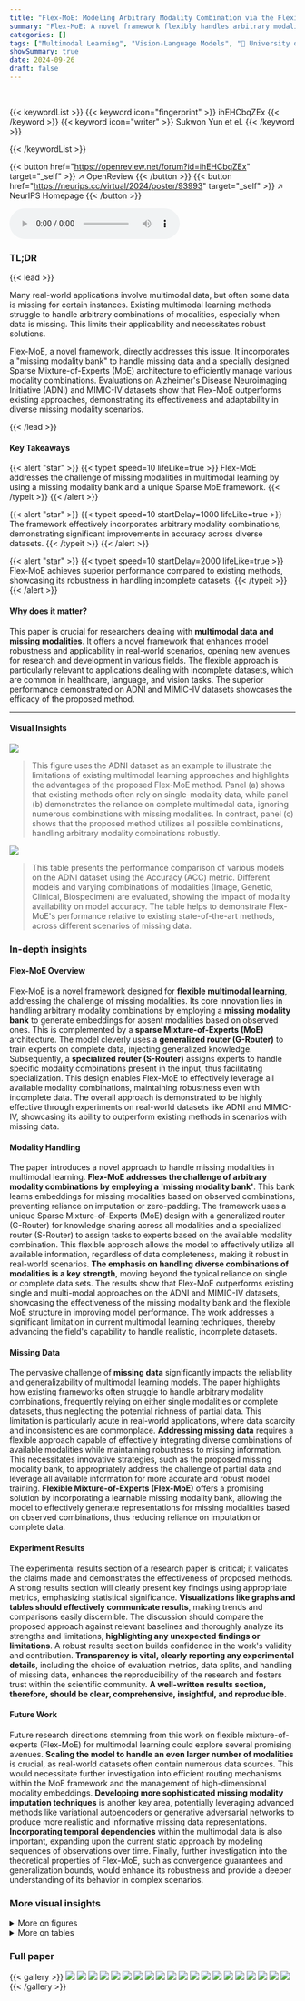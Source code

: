 ```yaml
---
title: "Flex-MoE: Modeling Arbitrary Modality Combination via the Flexible Mixture-of-Experts"
summary: "Flex-MoE: A novel framework flexibly handles arbitrary modality combinations in multimodal learning, even with missing data, achieving robust performance."
categories: []
tags: ["Multimodal Learning", "Vision-Language Models", "🏢 University of North Carolina at Chapel Hill",]
showSummary: true
date: 2024-09-26
draft: false
---
```


<br>

{{< keywordList >}}
{{< keyword icon="fingerprint" >}} ihEHCbqZEx {{< /keyword >}}
{{< keyword icon="writer" >}} Sukwon Yun et el. {{< /keyword >}}
 
{{< /keywordList >}}

{{< button href="https://openreview.net/forum?id=ihEHCbqZEx" target="_self" >}}
↗ OpenReview
{{< /button >}}
{{< button href="https://neurips.cc/virtual/2024/poster/93993" target="_self" >}}
↗ NeurIPS Homepage
{{< /button >}}


<audio controls>
    <source src="https://ai-paper-reviewer.com/ihEHCbqZEx/podcast.wav" type="audio/wav">
    Your browser does not support the audio element.
</audio>


### TL;DR


{{< lead >}}

Many real-world applications involve multimodal data, but often some data is missing for certain instances.  Existing multimodal learning methods struggle to handle arbitrary combinations of modalities, especially when data is missing. This limits their applicability and necessitates robust solutions. 

Flex-MoE, a novel framework, directly addresses this issue. It incorporates a "missing modality bank" to handle missing data and a specially designed Sparse Mixture-of-Experts (MoE) architecture to efficiently manage various modality combinations.  Evaluations on Alzheimer's Disease Neuroimaging Initiative (ADNI) and MIMIC-IV datasets show that Flex-MoE outperforms existing approaches, demonstrating its effectiveness and adaptability in diverse missing modality scenarios.

{{< /lead >}}


#### Key Takeaways

{{< alert "star" >}}
{{< typeit speed=10 lifeLike=true >}} Flex-MoE addresses the challenge of missing modalities in multimodal learning by using a missing modality bank and a unique Sparse MoE framework. {{< /typeit >}}
{{< /alert >}}

{{< alert "star" >}}
{{< typeit speed=10 startDelay=1000 lifeLike=true >}} The framework effectively incorporates arbitrary modality combinations, demonstrating significant improvements in accuracy across diverse datasets. {{< /typeit >}}
{{< /alert >}}

{{< alert "star" >}}
{{< typeit speed=10 startDelay=2000 lifeLike=true >}} Flex-MoE achieves superior performance compared to existing methods, showcasing its robustness in handling incomplete datasets. {{< /typeit >}}
{{< /alert >}}

#### Why does it matter?
This paper is crucial for researchers dealing with **multimodal data and missing modalities**. It offers a novel framework that enhances model robustness and applicability in real-world scenarios, opening new avenues for research and development in various fields.  The flexible approach is particularly relevant to applications dealing with incomplete datasets, which are common in healthcare, language, and vision tasks.  The superior performance demonstrated on ADNI and MIMIC-IV datasets showcases the efficacy of the proposed method.

------
#### Visual Insights



![](https://ai-paper-reviewer.com/ihEHCbqZEx/figures_1_1.jpg)

> This figure uses the ADNI dataset as an example to illustrate the limitations of existing multimodal learning approaches and highlights the advantages of the proposed Flex-MoE method. Panel (a) shows that existing methods often rely on single-modality data, while panel (b) demonstrates the reliance on complete multimodal data, ignoring numerous combinations with missing modalities. In contrast, panel (c) shows that the proposed method utilizes all possible combinations, handling arbitrary modality combinations robustly.





![](https://ai-paper-reviewer.com/ihEHCbqZEx/tables_7_1.jpg)

> This table presents the performance comparison of various models on the ADNI dataset using the Accuracy (ACC) metric.  Different models and varying combinations of modalities (Image, Genetic, Clinical, Biospecimen) are evaluated, showing the impact of modality availability on model accuracy.  The table helps to demonstrate Flex-MoE's performance relative to existing state-of-the-art methods, across different scenarios of missing data.





### In-depth insights


#### Flex-MoE Overview
Flex-MoE is a novel framework designed for **flexible multimodal learning**, addressing the challenge of missing modalities.  Its core innovation lies in handling arbitrary modality combinations by employing a **missing modality bank** to generate embeddings for absent modalities based on observed ones. This is complemented by a **sparse Mixture-of-Experts (MoE)** architecture.  The model cleverly uses a **generalized router (G-Router)** to train experts on complete data, injecting generalized knowledge. Subsequently, a **specialized router (S-Router)** assigns experts to handle specific modality combinations present in the input, thus facilitating specialization. This design enables Flex-MoE to effectively leverage all available modality combinations, maintaining robustness even with incomplete data.  The overall approach is demonstrated to be highly effective through experiments on real-world datasets like ADNI and MIMIC-IV, showcasing its ability to outperform existing methods in scenarios with missing data.

#### Modality Handling
The paper introduces a novel approach to handle missing modalities in multimodal learning.  **Flex-MoE addresses the challenge of arbitrary modality combinations by employing a 'missing modality bank'**. This bank learns embeddings for missing modalities based on observed combinations, preventing reliance on imputation or zero-padding.  The framework uses a unique Sparse Mixture-of-Experts (MoE) design with a generalized router (G-Router) for knowledge sharing across all modalities and a specialized router (S-Router) to assign tasks to experts based on the available modality combination. This flexible approach allows the model to effectively utilize all available information, regardless of data completeness, making it robust in real-world scenarios.  **The emphasis on handling diverse combinations of modalities is a key strength**, moving beyond the typical reliance on single or complete data sets.  The results show that Flex-MoE outperforms existing single and multi-modal approaches on the ADNI and MIMIC-IV datasets, showcasing the effectiveness of the missing modality bank and the flexible MoE structure in improving model performance. The work addresses a significant limitation in current multimodal learning techniques, thereby advancing the field's capability to handle realistic, incomplete datasets.

#### Missing Data
The pervasive challenge of **missing data** significantly impacts the reliability and generalizability of multimodal learning models.  The paper highlights how existing frameworks often struggle to handle arbitrary modality combinations, frequently relying on either single modalities or complete datasets, thus neglecting the potential richness of partial data.  This limitation is particularly acute in real-world applications, where data scarcity and inconsistencies are commonplace.  **Addressing missing data** requires a flexible approach capable of effectively integrating diverse combinations of available modalities while maintaining robustness to missing information.  This necessitates innovative strategies, such as the proposed missing modality bank, to appropriately address the challenge of partial data and leverage all available information for more accurate and robust model training.  **Flexible Mixture-of-Experts (Flex-MoE)** offers a promising solution by incorporating a learnable missing modality bank,  allowing the model to effectively generate representations for missing modalities based on observed combinations, thus reducing reliance on imputation or complete data.

#### Experiment Results
The experimental results section of a research paper is critical; it validates the claims made and demonstrates the effectiveness of proposed methods.  A strong results section will clearly present key findings using appropriate metrics, emphasizing statistical significance.  **Visualizations like graphs and tables should effectively communicate results**, making trends and comparisons easily discernible.  The discussion should compare the proposed approach against relevant baselines and thoroughly analyze its strengths and limitations, **highlighting any unexpected findings or limitations**.  A robust results section builds confidence in the work's validity and contribution.  **Transparency is vital, clearly reporting any experimental details**, including the choice of evaluation metrics, data splits, and handling of missing data, enhances the reproducibility of the research and fosters trust within the scientific community.  **A well-written results section, therefore, should be clear, comprehensive, insightful, and reproducible.**

#### Future Work
Future research directions stemming from this work on flexible mixture-of-experts (Flex-MoE) for multimodal learning could explore several promising avenues.  **Scaling the model to handle an even larger number of modalities** is crucial, as real-world datasets often contain numerous data sources.  This would necessitate further investigation into efficient routing mechanisms within the MoE framework and the management of high-dimensional modality embeddings.  **Developing more sophisticated missing modality imputation techniques** is another key area, potentially leveraging advanced methods like variational autoencoders or generative adversarial networks to produce more realistic and informative missing data representations.  **Incorporating temporal dependencies** within the multimodal data is also important, expanding upon the current static approach by modeling sequences of observations over time.   Finally, further investigation into the theoretical properties of Flex-MoE, such as convergence guarantees and generalization bounds, would enhance its robustness and provide a deeper understanding of its behavior in complex scenarios.


### More visual insights

<details>
<summary>More on figures
</summary>


![](https://ai-paper-reviewer.com/ihEHCbqZEx/figures_1_2.jpg)

> This figure illustrates the multimodal nature of Alzheimer's Disease (AD).  It shows that diagnosis of AD often involves integrating information from various sources, including clinical records (symptoms), imaging data (MRI scans, PET scans), genetic profiles, and biospecimens (blood, urine, cerebrospinal fluid). The challenge is that not all of these modalities are always available for each patient, making it difficult for existing models to accurately predict AD stages.


![](https://ai-paper-reviewer.com/ihEHCbqZEx/figures_3_1.jpg)

> This figure illustrates the Flex-MoE framework, showing the process of sorting samples by modality availability, handling missing modalities using a missing modality bank, and employing a Sparse Mixture-of-Experts (SMoE) layer with both generalized and specialized experts. The G-Router handles samples with full modalities, while the S-Router specializes in handling samples with fewer modalities.


![](https://ai-paper-reviewer.com/ihEHCbqZEx/figures_8_1.jpg)

> This figure shows a comprehensive illustration of the Flex-MoE model's architecture. It details the process of handling missing modalities using a missing modality bank and using a two-stage routing mechanism (G-Router and S-Router) for training both generalized and specialized experts to handle various modality combinations.


![](https://ai-paper-reviewer.com/ihEHCbqZEx/figures_8_2.jpg)

> This figure visualizes the activation ratio of input modality combinations across different expert indices in the Flex-MoE model.  It demonstrates how the model utilizes both generalized knowledge from samples with complete modalities and specialized knowledge from samples with fewer modalities, leading to effective handling of various modality combinations.


</details>




<details>
<summary>More on tables
</summary>


![](https://ai-paper-reviewer.com/ihEHCbqZEx/tables_7_2.jpg)
> This table presents the performance of various models on the MIMIC-IV dataset using the accuracy (ACC) metric.  The models are evaluated under different modality combinations, specifically those including Lab and Vital values, Clinical Notes, and ICD-9 codes. The table shows the accuracy of each model for each combination, highlighting the performance of the proposed Flex-MoE model compared to existing state-of-the-art methods.

![](https://ai-paper-reviewer.com/ihEHCbqZEx/tables_9_1.jpg)
> This table presents the results of ablation experiments conducted on the Flex-MoE model. By systematically removing components of the model (expert specialization, expert generalization, embedding bank, and sorting), the impact on the model's performance (measured by Accuracy and F1 score) is evaluated.  This helps to understand the contribution of each component to the overall performance of Flex-MoE.

![](https://ai-paper-reviewer.com/ihEHCbqZEx/tables_9_2.jpg)
> This table presents the performance comparison of various models (Flex-MoE and several baselines) on the ADNI dataset in terms of accuracy (ACC). The models were tested with different combinations of modalities (Image, Genetic, Clinical, Biospecimen), and the results highlight Flex-MoE's superior performance in handling missing modalities and arbitrary modality combinations. The MC column indicates the specific observed modality combination for each row.

![](https://ai-paper-reviewer.com/ihEHCbqZEx/tables_15_1.jpg)
> This table presents the performance comparison of various models on the ADNI dataset, using the Accuracy (ACC) metric. It shows how different models perform across different combinations of four modalities (Image, Genetic, Clinical, Biospecimen). The table enables a comparison of single-modality and multi-modality approaches, as well as different state-of-the-art methods, including the proposed Flex-MoE model.  Each row represents a specific combination of available modalities, and the columns indicate different models' ACC values. 

![](https://ai-paper-reviewer.com/ihEHCbqZEx/tables_16_1.jpg)
> This table shows the hyperparameter settings used for training the Flex-MoE model on two different datasets: ADNI and MIMIC-IV.  For each dataset, the table specifies the learning rate, the number of experts, the number of SMoE layers, the top-K value for expert selection, the number of training epochs, the number of warm-up epochs, the hidden dimension of the model, the batch size, and the number of attention heads.

![](https://ai-paper-reviewer.com/ihEHCbqZEx/tables_16_2.jpg)
> This table shows a comparison of the performance (Accuracy) of different models on the ADNI dataset for Alzheimer's Disease prediction.  The models are tested across various combinations of available modalities (Image, Genetic, Clinical, and Biospecimen). The table highlights the superior performance of Flex-MoE across different modality scenarios.

![](https://ai-paper-reviewer.com/ihEHCbqZEx/tables_16_3.jpg)
> This table presents the performance comparison of various models on the ADNI dataset using the accuracy (ACC) metric.  It shows the performance for different combinations of modalities (Image, Genetic, Clinical, and Biospecimen) with various missing data scenarios represented by 'MC'.  The results highlight the performance of Flex-MoE compared to existing single and multi-modal methods.

![](https://ai-paper-reviewer.com/ihEHCbqZEx/tables_16_4.jpg)
> This table presents the performance comparison of different models on the MIMIC-IV dataset using the accuracy (ACC) metric.  It shows results for various combinations of available modalities (Lab and Vital values, Clinical Notes, and ICD-9 Codes), demonstrating how each model handles different levels of missing data. Flex-MoE's performance is compared against several baseline methods, highlighting its effectiveness in various missing-modality scenarios.

![](https://ai-paper-reviewer.com/ihEHCbqZEx/tables_16_5.jpg)
> This table presents the performance comparison of various models on the MIMIC-IV dataset using the AUC metric. Different models, including TF, MulT, MAG, LIMOE, FuseMoE, and Flex-MoE, are compared under various modality combinations (Lab and Vital values, Clinical Notes, and ICD-9 Codes).  The results demonstrate the effectiveness of Flex-MoE in handling different combinations of modalities.

</details>




### Full paper

{{< gallery >}}
<img src="https://ai-paper-reviewer.com/ihEHCbqZEx/1.png" class="grid-w50 md:grid-w33 xl:grid-w25" />
<img src="https://ai-paper-reviewer.com/ihEHCbqZEx/2.png" class="grid-w50 md:grid-w33 xl:grid-w25" />
<img src="https://ai-paper-reviewer.com/ihEHCbqZEx/3.png" class="grid-w50 md:grid-w33 xl:grid-w25" />
<img src="https://ai-paper-reviewer.com/ihEHCbqZEx/4.png" class="grid-w50 md:grid-w33 xl:grid-w25" />
<img src="https://ai-paper-reviewer.com/ihEHCbqZEx/5.png" class="grid-w50 md:grid-w33 xl:grid-w25" />
<img src="https://ai-paper-reviewer.com/ihEHCbqZEx/6.png" class="grid-w50 md:grid-w33 xl:grid-w25" />
<img src="https://ai-paper-reviewer.com/ihEHCbqZEx/7.png" class="grid-w50 md:grid-w33 xl:grid-w25" />
<img src="https://ai-paper-reviewer.com/ihEHCbqZEx/8.png" class="grid-w50 md:grid-w33 xl:grid-w25" />
<img src="https://ai-paper-reviewer.com/ihEHCbqZEx/9.png" class="grid-w50 md:grid-w33 xl:grid-w25" />
<img src="https://ai-paper-reviewer.com/ihEHCbqZEx/10.png" class="grid-w50 md:grid-w33 xl:grid-w25" />
<img src="https://ai-paper-reviewer.com/ihEHCbqZEx/11.png" class="grid-w50 md:grid-w33 xl:grid-w25" />
<img src="https://ai-paper-reviewer.com/ihEHCbqZEx/12.png" class="grid-w50 md:grid-w33 xl:grid-w25" />
<img src="https://ai-paper-reviewer.com/ihEHCbqZEx/13.png" class="grid-w50 md:grid-w33 xl:grid-w25" />
<img src="https://ai-paper-reviewer.com/ihEHCbqZEx/14.png" class="grid-w50 md:grid-w33 xl:grid-w25" />
<img src="https://ai-paper-reviewer.com/ihEHCbqZEx/15.png" class="grid-w50 md:grid-w33 xl:grid-w25" />
<img src="https://ai-paper-reviewer.com/ihEHCbqZEx/16.png" class="grid-w50 md:grid-w33 xl:grid-w25" />
<img src="https://ai-paper-reviewer.com/ihEHCbqZEx/17.png" class="grid-w50 md:grid-w33 xl:grid-w25" />
<img src="https://ai-paper-reviewer.com/ihEHCbqZEx/18.png" class="grid-w50 md:grid-w33 xl:grid-w25" />
<img src="https://ai-paper-reviewer.com/ihEHCbqZEx/19.png" class="grid-w50 md:grid-w33 xl:grid-w25" />
<img src="https://ai-paper-reviewer.com/ihEHCbqZEx/20.png" class="grid-w50 md:grid-w33 xl:grid-w25" />
{{< /gallery >}}